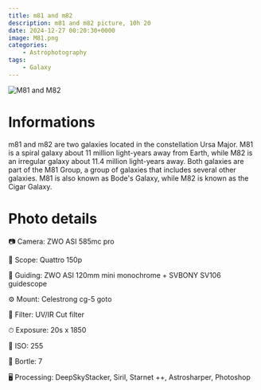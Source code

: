 ```yaml
---
title: m81 and m82
description: m81 and m82 picture, 10h 20
date: 2024-12-27 00:20:30+0000
image: M81.png
categories:
    - Astrophotography
tags:
    - Galaxy
---
```


![M81 and M82](M81.png)

# Informations

m81 and m82 are two galaxies located in the constellation Ursa Major. M81 is a spiral galaxy about 11 million light-years away from Earth, while M82 is an irregular galaxy about 11.4 million light-years away. Both galaxies are part of the M81 Group, a group of galaxies that includes several other galaxies. M81 is also known as Bode's Galaxy, while M82 is known as the Cigar Galaxy.



# Photo details

📷 Camera: ZWO ASI 585mc pro

🔭 Scope: Quattro 150p

🎯 Guiding: ZWO ASI 120mm mini monochrome + SVBONY SV106 guidescope

⚙️ Mount: Celestrong cg-5 goto

🎨 Filter: UV/IR Cut filter

⏱ Exposure: 20s x 1850

🌌 ISO: 255

🌇 Bortle: 7

🖥 Processing: DeepSkyStacker, Siril, Starnet ++, Astrosharper, Photoshop

